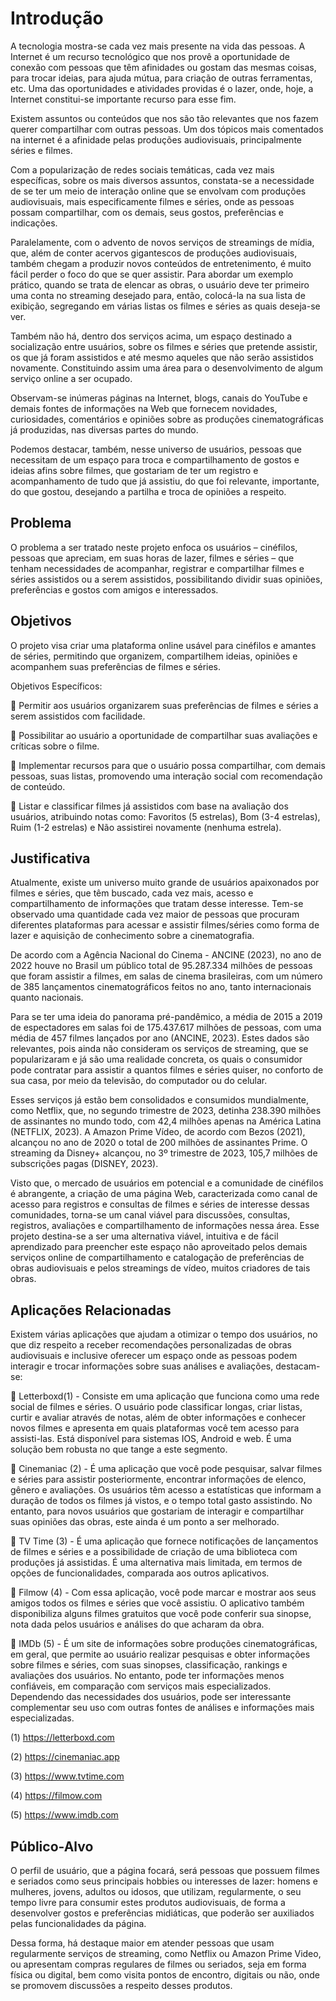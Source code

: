 # Introdução


A tecnologia mostra-se cada vez mais presente na vida das pessoas. A Internet é um recurso tecnológico que nos provê a oportunidade de conexão com pessoas que têm afinidades ou gostam das mesmas coisas, para trocar ideias, para ajuda mútua, para criação de outras ferramentas, etc. Uma das oportunidades e atividades providas é o lazer, onde, hoje, a Internet constitui-se importante recurso para esse fim. 


Existem assuntos ou conteúdos que nos são tão relevantes que nos fazem querer compartilhar com outras pessoas. Um dos tópicos mais comentados na internet é a afinidade pelas produções audiovisuais, principalmente séries e filmes.


Com a popularização de redes sociais temáticas, cada vez mais específicas, sobre os mais diversos assuntos, constata-se a necessidade de se ter um meio de interação online que se envolvam com produções audiovisuais, mais especificamente filmes e séries, onde as pessoas possam compartilhar, com os demais, seus gostos, preferências e indicações.


Paralelamente, com o advento de novos serviços de streamings de mídia, que, além de conter acervos gigantescos de produções audiovisuais, também chegam a produzir novos conteúdos de entretenimento, é muito fácil perder o foco do que se quer assistir. Para abordar um exemplo prático, quando se trata de elencar as obras, o usuário deve ter primeiro uma conta no streaming desejado para, então, colocá-la na sua lista de exibição, segregando em várias listas os filmes e séries as quais deseja-se ver. 


Também não há, dentro dos serviços acima, um espaço destinado a socialização entre usuários, sobre os filmes e séries que pretende assistir, os que já foram assistidos e até mesmo aqueles que não serão assistidos novamente. Constituindo assim uma área para o desenvolvimento de algum serviço online a ser ocupado.


Observam-se inúmeras páginas na Internet, blogs, canais do YouTube e demais fontes de informações na Web que fornecem novidades, curiosidades, comentários e opiniões sobre as produções cinematográficas já produzidas, nas diversas partes do mundo.


Podemos destacar, também, nesse universo de usuários, pessoas que necessitam de um espaço para troca e compartilhamento de gostos e ideias afins sobre filmes, que gostariam de ter um registro e acompanhamento de tudo que já assistiu, do que foi relevante, importante, do que gostou, desejando a partilha e troca de opiniões a respeito.


## Problema


O problema a ser tratado neste projeto enfoca os usuários – cinéfilos, pessoas que apreciam, em suas horas de lazer, filmes e séries – que tenham necessidades de acompanhar, registrar e compartilhar filmes e séries assistidos ou a serem assistidos, possibilitando dividir suas opiniões, preferências e gostos com amigos e interessados.



## Objetivos


O projeto visa criar uma plataforma online usável para cinéfilos e amantes de séries, permitindo que organizem, compartilhem ideias, opiniões e acompanhem suas preferências de filmes e séries.


Objetivos Específicos:


	Permitir aos usuários organizarem suas preferências de filmes e séries a serem assistidos com facilidade.

	Possibilitar ao usuário a oportunidade de compartilhar suas avaliações e críticas sobre o filme.

	Implementar recursos para que o usuário possa compartilhar, com demais pessoas, suas listas, promovendo uma interação social com recomendação de conteúdo. 

	Listar e classificar filmes já assistidos com base na avaliação dos usuários, atribuindo notas como: Favoritos (5 estrelas), Bom (3-4 estrelas), Ruim (1-2 estrelas) e Não assistirei novamente (nenhuma estrela).

 

## Justificativa

Atualmente, existe um universo muito grande de usuários apaixonados por filmes e séries, que têm buscado, cada vez mais, acesso e compartilhamento de informações que tratam desse interesse. Tem-se observado uma quantidade cada vez maior de pessoas que procuram diferentes plataformas para acessar e assistir filmes/séries como forma de lazer e aquisição de conhecimento sobre a cinematografia.


De acordo com a Agência Nacional do Cinema - ANCINE (2023), no ano de 2022 houve no Brasil um público total de 95.287.334 milhões de pessoas que foram assistir a filmes, em salas de cinema brasileiras, com um número de 385 lançamentos cinematográficos feitos no ano, tanto internacionais quanto nacionais. 


Para se ter uma ideia do panorama pré-pandêmico, a média de 2015 a 2019 de espectadores em salas foi de 175.437.617 milhões de pessoas, com uma média de 457 filmes lançados por ano (ANCINE, 2023). Estes dados são relevantes, pois ainda não consideram os serviços de streaming, que se popularizaram e já são uma realidade concreta, os quais o consumidor pode contratar para assistir a quantos filmes e séries quiser, no conforto de sua casa, por meio da televisão, do computador ou do celular. 


Esses serviços já estão bem consolidados e consumidos mundialmente, como Netflix, que, no segundo trimestre de 2023, detinha 238.390 milhões de assinantes no mundo todo, com 42,4 milhões apenas na América Latina (NETFLIX, 2023). A Amazon Prime Vídeo, de acordo com Bezos (2021), alcançou no ano de 2020 o total de 200 milhões de assinantes Prime. O streaming da Disney+ alcançou, no 3º trimestre de 2023, 105,7 milhões de subscrições pagas (DISNEY, 2023).


Visto que, o mercado de usuários em potencial e a comunidade de cinéfilos é abrangente, a criação de uma página Web, caracterizada como canal de acesso para registros e consultas de filmes e séries de interesse dessas comunidades, torna-se um canal viável para discussões, consultas, registros, avaliações e compartilhamento de informações nessa área. Esse projeto destina-se a ser uma alternativa viável, intuitiva e de fácil aprendizado para preencher este espaço não aproveitado pelos demais serviços online de compartilhamento e catalogação de preferências de obras audiovisuais e pelos streamings de vídeo, muitos criadores de tais obras.


## Aplicações Relacionadas

Existem várias aplicações que ajudam a otimizar o tempo dos usuários, no que diz respeito a receber recomendações personalizadas de obras audiovisuais e inclusive oferecer um espaço onde as pessoas podem interagir e trocar informações sobre suas análises e avaliações, destacam-se:

	Letterboxd(1)  - Consiste em uma aplicação que funciona como uma rede social de filmes e séries. O usuário pode classificar longas, criar listas, curtir e avaliar através de notas, além de obter informações e conhecer novos filmes e apresenta em quais plataformas você tem acesso para assisti-las. Está disponível para sistemas IOS, Android e web. É uma solução bem robusta no que tange a este segmento.


	Cinemaniac (2)  - É uma aplicação que você pode pesquisar, salvar filmes e séries para assistir posteriormente, encontrar informações de elenco, gênero e avaliações. Os usuários têm acesso a estatísticas que informam a duração de todos os filmes já vistos, e o tempo total gasto assistindo. No entanto, para novos usuários que gostariam de interagir e compartilhar suas opiniões das obras, este ainda é um ponto a ser melhorado. 


	TV Time (3)  - É uma aplicação que fornece notificações de lançamentos de filmes e séries e a possibilidade de criação de uma biblioteca com produções já assistidas. É uma alternativa mais limitada, em termos de opções de funcionalidades, comparada aos outros aplicativos.


	Filmow (4)  - Com essa aplicação, você pode marcar e mostrar aos seus amigos todos os filmes e séries que você assistiu. O aplicativo também disponibiliza alguns filmes gratuitos que você pode conferir sua sinopse, nota dada pelos usuários e análises do que acharam da obra.


	IMDb (5)  - É um site de informações sobre produções cinematográficas, em geral, que permite ao usuário realizar pesquisas e obter informações sobre filmes e séries, com suas sinopses, classificação, rankings e avaliações dos usuários. No entanto, pode ter informações menos confiáveis, em comparação com serviços mais especializados. Dependendo das necessidades dos usuários, pode ser interessante complementar seu uso com outras fontes de análises e informações mais especializadas.


(1) https://letterboxd.com

(2) https://cinemaniac.app

(3) https://www.tvtime.com

(4) https://filmow.com

(5) https://www.imdb.com



## Público-Alvo


O perfil de usuário, que a página focará, será pessoas que possuem filmes e seriados como seus principais hobbies ou interesses de lazer: homens e mulheres, jovens, adultos ou idosos, que utilizam, regularmente, o seu tempo livre para consumir estes produtos audiovisuais, de forma a desenvolver gostos e preferências midiáticas, que poderão ser auxiliados pelas funcionalidades da página.


Dessa forma, há destaque maior em atender pessoas que usam regularmente serviços de streaming, como Netflix ou Amazon Prime Video, ou apresentam compras regulares de filmes ou seriados, seja em forma física ou digital, bem como visita pontos de encontro, digitais ou não, onde se promovem discussões a respeito desses produtos.





